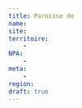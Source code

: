 ```yaml
---
title: Paroisse de
name: 
site: 
territoire:
    - 
NPA:
    - 
meta:
    - 
region: 
draft: true
---
```


